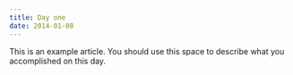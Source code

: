 ```yaml
---
title: Day one
date: 2014-01-08
---
```


This is an example article. You should use this space to describe what you accomplished on this day.
